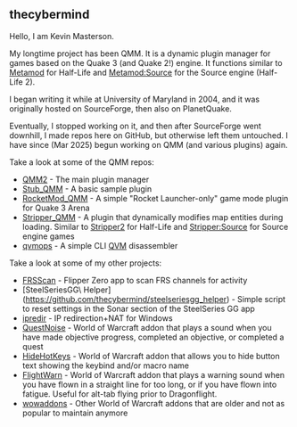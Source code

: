 ## thecybermind

Hello, I am Kevin Masterson.

My longtime project has been QMM. It is a dynamic plugin manager for games based on the Quake 3 (and Quake 2!) engine. It functions similar to [Metamod](http://metamod.org/) for Half-Life and [Metamod:Source](https://www.sourcemm.net/) for the Source engine (Half-Life 2).

I began writing it while at University of Maryland in 2004, and it was originally hosted on SourceForge, then also on PlanetQuake.

Eventually, I stopped working on it, and then after SourceForge went downhill, I made repos here on GitHub, but otherwise left them untouched. I have since (Mar 2025) begun working on QMM (and various plugins) again.

Take a look at some of the QMM repos:
* [QMM2](https://github.com/thecybermind/qmm2/) - The main plugin manager
* [Stub_QMM](https://github.com/thecybermind/stub_qmm/) - A basic sample plugin
* [RocketMod_QMM](https://github.com/thecybermind/rocketmod_qmm/) - A simple "Rocket Launcher-only" game mode plugin for Quake 3 Arena
* [Stripper_QMM](https://github.com/thecybermind/stripper_qmm/) - A plugin that dynamically modifies map entities during loading. Similar to [Stripper2](http://hpb-bot.bots-united.com/stripper2.html) for Half-Life and [Stripper:Source](https://www.bailopan.net/stripper/) for Source engine games
* [qvmops](https://github.com/thecybermind/qvmops/) - A simple CLI [QVM](https://github.com/thecybermind/qmm2/wiki/QVM) disassembler

Take a look at some of my other projects:

* [FRSScan](https://github.com/thecybermind/frsscan/) - Flipper Zero app to scan FRS channels for activity
* [SteelSeriesGG\ Helper] (https://github.com/thecybermind/steelseriesgg_helper) - Simple script to reset settings in the Sonar section of the SteelSeries GG app
* [ipredir](https://github.com/thecybermind/ipredir/) - IP redirection+NAT for Windows
* [QuestNoise](https://github.com/thecybermind/questnoise/) - World of Warcraft addon that plays a sound when you have made objective progress, completed an objective, or completed a quest
* [HideHotKeys](https://github.com/thecybermind/hidehotkeys/) - World of Warcraft addon that allows you to hide button text showing the keybind and/or macro name
* [FlightWarn](https://github.com/thecybermind/flightwarn/) - World of Warcraft addon that plays a warning sound when you have flown in a straight line for too long, or if you have flown into fatigue. Useful for alt-tab flying prior to Dragonflight.
* [wowaddons](https://github.com/thecybermind/wowaddons/) - Other World of Warcraft addons that are older and not as popular to maintain anymore
